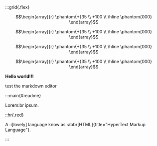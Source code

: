 :::grid{.flex}

<div class="flex-1">

```math
\begin{array}{r}
\phantom{+}35 \\
+100 \\
\hline
\phantom{000}
\end{array}
```
</div>
<div class="flex-1">


```math
\begin{array}{r}
\phantom{+}35 \\
+100 \\
\hline
\phantom{000}
\end{array}
```
</div>
<div class="flex-1">


```math
\begin{array}{r}
\phantom{+}35 \\
+100 \\
\hline
\phantom{000}
\end{array}
```
</div>
<div class="flex-1">


```math
\begin{array}{r}
\phantom{+}35 \\
+100 \\
\hline
\phantom{000}
\end{array}
```
</div>

**Hello world!!!**

test the markdown editor

:::main{#readme}

Lorem:br
ipsum.

::hr{.red}

A :i[lovely] language know as :abbr[HTML]{title="HyperText Markup Language"}.

:::
